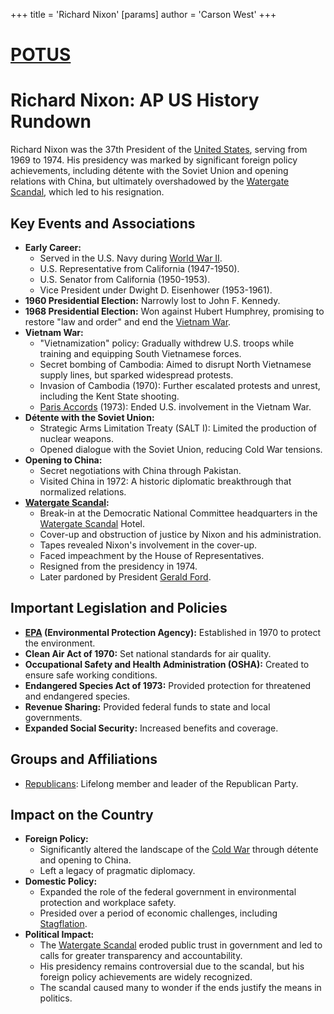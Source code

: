 +++
 title = 'Richard Nixon'
[params]
	author = 'Carson West'
+++
# [POTUS](./../potus/)
# Richard Nixon: AP US History Rundown

Richard Nixon was the 37th President of the [United States](./../united-states/), serving from 1969 to 1974. His presidency was marked by significant foreign policy achievements, including détente with the Soviet Union and opening relations with China, but ultimately overshadowed by the [Watergate Scandal](./../watergate-scandal/), which led to his resignation.

## Key Events and Associations

*   **Early Career:**
    *   Served in the U.S. Navy during [World War II](./../world-war-ii/).
    *   U.S. Representative from California (1947-1950).
    *   U.S. Senator from California (1950-1953).
    *   Vice President under Dwight D. Eisenhower (1953-1961).
*   **1960 Presidential Election:** Narrowly lost to John F. Kennedy.
*   **1968 Presidential Election:** Won against Hubert Humphrey, promising to restore "law and order" and end the [Vietnam War](./../vietnam-war/).
*   **Vietnam War:**
    *   "Vietnamization" policy: Gradually withdrew U.S. troops while training and equipping South Vietnamese forces.
    *   Secret bombing of Cambodia: Aimed to disrupt North Vietnamese supply lines, but sparked widespread protests.
    *   Invasion of Cambodia (1970): Further escalated protests and unrest, including the Kent State shooting.
    *   [Paris Accords](./../paris-accords/) (1973): Ended U.S. involvement in the Vietnam War.
*   **Détente with the Soviet Union:**
    *   Strategic Arms Limitation Treaty (SALT I): Limited the production of nuclear weapons.
    *   Opened dialogue with the Soviet Union, reducing Cold War tensions.
*   **Opening to China:**
    *   Secret negotiations with China through Pakistan.
    *   Visited China in 1972: A historic diplomatic breakthrough that normalized relations.
*   **[Watergate Scandal](./../watergate-scandal/):**
    *   Break-in at the Democratic National Committee headquarters in the [Watergate Scandal](./../watergate-scandal/) Hotel.
    *   Cover-up and obstruction of justice by Nixon and his administration.
    *   Tapes revealed Nixon's involvement in the cover-up.
    *   Faced impeachment by the House of Representatives.
    *   Resigned from the presidency in 1974.
    *   Later pardoned by President [Gerald Ford](./../gerald-ford/).

## Important Legislation and Policies

*   **[EPA](./../epa/) (Environmental Protection Agency):** Established in 1970 to protect the environment.
*   **Clean Air Act of 1970:** Set national standards for air quality.
*   **Occupational Safety and Health Administration (OSHA):** Created to ensure safe working conditions.
*   **Endangered Species Act of 1973:** Provided protection for threatened and endangered species.
*   **Revenue Sharing:** Provided federal funds to state and local governments.
*   **Expanded Social Security:** Increased benefits and coverage.

## Groups and Affiliations

*   [Republicans](./../republicans/): Lifelong member and leader of the Republican Party.

## Impact on the Country

*   **Foreign Policy:**
    *   Significantly altered the landscape of the [Cold War](./../cold-war/) through détente and opening to China.
    *   Left a legacy of pragmatic diplomacy.
*   **Domestic Policy:**
    *   Expanded the role of the federal government in environmental protection and workplace safety.
    *   Presided over a period of economic challenges, including [Stagflation](./../stagflation/).
*   **Political Impact:**
    *   The [Watergate Scandal](./../watergate-scandal/) eroded public trust in government and led to calls for greater transparency and accountability.
    *   His presidency remains controversial due to the scandal, but his foreign policy achievements are widely recognized.
    *   The scandal caused many to wonder if the ends justify the means in politics.
